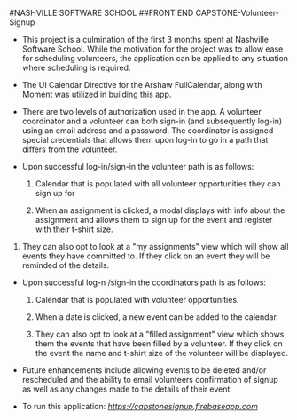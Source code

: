 #NASHVILLE SOFTWARE SCHOOL
##FRONT END CAPSTONE-Volunteer-Signup

- This project is a culmination of the first 3 months spent at Nashville Software School.  While the motivation for the project was to allow ease for scheduling volunteers, the application can be applied to any situation where scheduling is required.

- The UI Calendar Directive for the Arshaw FullCalendar, along with Moment was utilized in building this app.

- There are two levels of authorization used in the app.  A volunteer coordinator and a volunteer can both sign-in (and subsequently log-in) using an email address and a password.  The coordinator is assigned special credentials that allows them upon log-in to go in a path that differs from the volunteer.

- Upon successful log-in/sign-in the volunteer path is as follows:

  1. Calendar that is populated with all volunteer opportunities they can sign up for

  1. When an assignment is clicked, a modal displays with info about the assignment and allows them to sign up for the event and register with their t-shirt size.

 1. They can also opt to look at a "my assignments" view which will show all events they have committed to.  If they click on an event they will be reminded  of the details.

- Upon successful log-n /sign-in the coordinators path is as follows:

  1. Calendar that is populated with volunteer opportunities.

  1. When a date is clicked, a new event can be added to the calendar.

  1. They can also opt to look at a "filled assignment" view which shows them the events that have been filled by a volunteer.  If they click on the event the name and t-shirt size of the volunteer will be displayed.

- Future enhancements include allowing events to be deleted and/or rescheduled and the ability to email volunteers confirmation of signup as well as any changes made to the details of their event.

- To run this application:
  *https://capstonesignup.firebaseapp.com*



